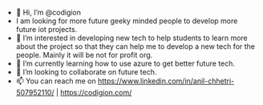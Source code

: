 - 👋 Hi, I’m @codigion
- I am looking for more future geeky minded people to develop more future iot projects.
- 👀 I’m interested in developing new tech to help students to learn more about the project so that they can help me to develop a new tech for the people. Mainly it will be not for profit org.
- 🌱 I’m currently learning how to use azure to get better future tech.
- 💞️ I’m looking to collaborate on future tech.
- 📫 You can reach me on https://www.linkedin.com/in/anil-chhetri-507952110/    |      https://codigion.com/

<!---
chtryanil/chtryanil is a ✨ special ✨ repository because its `README.md` (this file) appears on your GitHub profile.
You can click the Preview link to take a look at your changes.
--->
